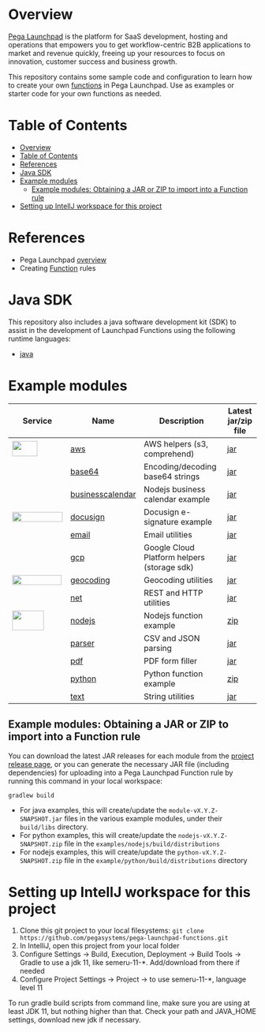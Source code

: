 # Overview

[Pega Launchpad](https://launchpad.io/) is the platform for SaaS development, hosting and operations that empowers you to get workflow-centric B2B applications to market and revenue quickly, freeing up your resources to focus on innovation, customer success and business growth.

This repository contains some sample code and configuration to learn how to create your own [functions](https://docs.pega.com/bundle/launchpad/page/platform/launchpad/creating-custom-functions.html) in Pega Launchpad. Use as examples or starter code for your own functions as needed.

# Table of Contents

<!-- TOC -->
* [Overview](#overview)
* [Table of Contents](#table-of-contents)
* [References](#references)
* [Java SDK](#java-sdk)
* [Example modules](#example-modules)
  * [Example modules: Obtaining a JAR or ZIP to import into a Function rule](#example-modules-obtaining-a-jar-or-zip-to-import-into-a-function-rule)
* [Setting up IntellJ workspace for this project](#setting-up-intellj-workspace-for-this-project)
<!-- TOC -->

# References

- Pega Launchpad [overview](https://launchpad.io)
- Creating [Function](https://docs.pega.com/bundle/launchpad/page/platform/launchpad/creating-custom-functions.html) rules

# Java SDK

This repository also includes a java software development kit (SDK) to assist in the development of Launchpad Functions using the following runtime languages:

- [java](sdk/java)

# Example modules

| Service | Name                             | Description                      | Latest jar/zip file                                                                                                      |
|-------|---------------------------|----------------------------------|----------------------------------------------------------------------------------------------------------------------|
| <img src="https://upload.wikimedia.org/wikipedia/commons/thumb/9/93/Amazon_Web_Services_Logo.svg/512px-Amazon_Web_Services_Logo.svg.png" width=51 height=31 />      | [aws](examples/aws/)             | AWS helpers (s3, comprehend)     | [jar](https://github.com/pegasystems/pega-launchpad-functions/releases/download/v0.2.3/aws-0.2.3-SNAPSHOT.jar)    |
|       | [base64](examples/base64/)       | Encoding/decoding base64 strings | [jar](https://github.com/pegasystems/pega-launchpad-functions/releases/download/v0.2.3/base64-0.2.3-SNAPSHOT.jar)    |
|       | [businesscalendar](examples/businesscalendar/)       | Nodejs business calendar example | [jar](https://github.com/pegasystems/pega-launchpad-functions/releases/download/v0.2.3/businesscalendar-0.2.3-SNAPSHOT.zip)    |
|  <img src="https://upload.wikimedia.org/wikipedia/commons/thumb/e/e3/Docusign_Full_Color.svg/768px-Docusign_Full_Color.svg.png?20240411204040" width=102 height=20 />     | [docusign](examples/docusign/)   | Docusign e-signature example     | [jar](https://github.com/pegasystems/pega-launchpad-functions/releases/download/v0.2.3/docusign-0.2.3-SNAPSHOT.jar)     | 
|        | [email](examples/email/)         | Email utilities                  | [jar](https://github.com/pegasystems/pega-launchpad-functions/releases/download/v0.2.3/email-0.2.3-SNAPSHOT.jar)     | 
| <img src="https://upload.wikimedia.org/wikipedia/commons/thumb/5/51/Google_Cloud_logo.svg/768px-Google_Cloud_logo.svg.png" height=16 width=100 />      | [gcp](examples/gcp/) | Google Cloud Platform helpers (storage sdk)  | [jar](https://github.com/pegasystems/pega-launchpad-functions/releases/download/v0.2.3/gcp-0.2.3-SNAPSHOT.jar) |
| <img src="https://upload.wikimedia.org/wikipedia/commons/d/dc/Google_Maps_Logo.svg" height=20 width=100 />      | [geocoding](examples/geocoding/) | Geocoding utilities              | [jar](https://github.com/pegasystems/pega-launchpad-functions/releases/download/v0.2.3/geocoding-0.2.3-SNAPSHOT.jar) |
|       | [net](examples/net/)             | REST and HTTP utilities          | [jar](https://github.com/pegasystems/pega-launchpad-functions/releases/download/v0.2.3/net-0.2.3-SNAPSHOT.jar)       | 
|  <img src="https://upload.wikimedia.org/wikipedia/commons/thumb/d/d9/Node.js_logo.svg/330px-Node.js_logo.svg.png" width=64 height=40 />     | [nodejs](examples/nodejs/)       | Nodejs function example          | [zip](https://github.com/pegasystems/pega-launchpad-functions/releases/download/v0.2.3/nodejs-0.2.3-SNAPSHOT.zip) |
|        | [parser](examples/parser/)       | CSV and JSON parsing             | [jar](https://github.com/pegasystems/pega-launchpad-functions/releases/download/v0.2.3/parser-0.2.3-SNAPSHOT.jar)    | 
|       | [pdf](examples/pdf/)             | PDF form filler                  | [jar](https://github.com/pegasystems/pega-launchpad-functions/releases/download/v0.2.3/pdf-0.2.3-SNAPSHOT.jar)       |
|       | [python](examples/python/)       | Python function example          | [zip](https://github.com/pegasystems/pega-launchpad-functions/releases/download/v0.2.3/python-0.2.3-SNAPSHOT.zip)  |
|       | [text](examples/text/)           | String utilities                 | [jar](https://github.com/pegasystems/pega-launchpad-functions/releases/download/v0.2.3/text-0.2.3-SNAPSHOT.jar)               | 

## Example modules: Obtaining a JAR or ZIP to import into a Function rule

You can download the latest JAR releases for each module from the [project release page](https://github.com/pegasystems/pega-launchpad-functions/releases), or you can generate the necessary JAR file (including dependencies) for uploading into a Pega Launchpad Function rule by running this command in your local workspace:

```gradlew build```

- For java examples, this will create/update the ```module-vX.Y.Z-SNAPSHOT.jar``` files in the various example modules, under their ```build/libs``` directory.
- For python examples, this will create/update the ```nodejs-vX.Y.Z-SNAPSHOT.zip``` file in the ```examples/nodejs/build/distributions```
- For nodejs examples, this will create/update the ```python-vX.Y.Z-SNAPSHOT.zip``` file in the ```example/python/build/distributions``` directory

# Setting up IntellJ workspace for this project

1. Clone this git project to your local filesystems: ```git clone https://github.com/pegasystems/pega-launchpad-functions.git```
2. In IntelliJ, open this project from your local folder
3. Configure Settings -> Build, Execution, Deployment -> Build Tools -> Gradle to use a jdk 11, like semeru-11-*. Add/download from there if needed
4. Configure Project Settings -> Project -> to use semeru-11-*, language level 11

To run gradle build scripts from command line, make sure you are using at least JDK 11, but nothing higher than that. Check your path and JAVA_HOME settings, download new jdk if necessary.

